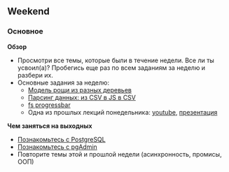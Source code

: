## Weekend

### Основное

**Обзор**

- Просмотри все темы, которые были в течение недели. Все ли ты усвоил(а)? Пробегись еще раз по всем заданиям за неделю и разбери их.
- Основные задания за неделю:
  - [Модель рощи из разных деревьев](https://github.com/Elbrus-Bootcamp/orange-tree-2-groves-challenge)
  - [Парсинг данных: из CSV в JS в CSV](https://github.com/Elbrus-Bootcamp/core-js-parsing-data-fs)
  - [fs progressbar](https://github.com/Elbrus-Bootcamp/fs-files-progressbar)
  - Одна из прошлых лекций понедельника: [youtube](https://youtu.be/GfLDk2R37SA), [презентация](https://github.com/Elbrus-Bootcamp/phase-1/blob/master/resources/P1-W3-D1%20-%20SQL.pptx)

**Чем заняться на выходных**

- [Познакомьтесь с PostgreSQL](https://youtu.be/qw--VYLpxG4)
- [Познакомьтесь с pgAdmin](https://youtu.be/Dd2ej-QKrWY)
- Повторите темы этой и прошлой недели (асинхронность, промисы, ООП)
